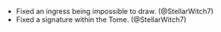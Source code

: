 - Fixed an ingress being impossible to draw. (@StellarWitch7)
- Fixed a signature within the Tome. (@StellarWitch7)
